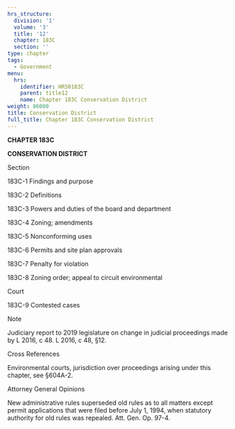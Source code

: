 ```yaml
---
hrs_structure:
  division: '1'
  volume: '3'
  title: '12'
  chapter: 183C
  section: ''
type: chapter
tags:
  - Government
menu:
  hrs:
    identifier: HRS0183C
    parent: title12
    name: Chapter 183C Conservation District
weight: 86000
title: Conservation District
full_title: Chapter 183C Conservation District
---
```

**CHAPTER 183C**

**CONSERVATION DISTRICT**

Section

183C-1 Findings and purpose

183C-2 Definitions

183C-3 Powers and duties of the board and department

183C-4 Zoning; amendments

183C-5 Nonconforming uses

183C-6 Permits and site plan approvals

183C-7 Penalty for violation

183C-8 Zoning order; appeal to circuit environmental

Court

183C-9 Contested cases

Note

Judiciary report to 2019 legislature on change in judicial proceedings made by L 2016, c 48\. L 2016, c 48, §12.

Cross References

Environmental courts, jurisdiction over proceedings arising under this chapter, see §604A-2.

Attorney General Opinions

New administrative rules superseded old rules as to all matters except permit applications that were filed before July 1, 1994, when statutory authority for old rules was repealed. Att. Gen. Op. 97-4.